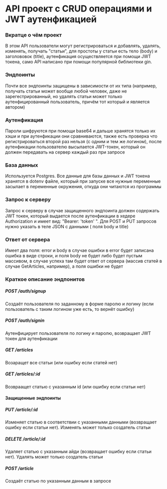 # API проект с CRUD операциями и JWT аутенфикацией

### Вкратце о чём проект  
В этом API пользователи могут регистрироваться и добавлять, удалять, изменять, получать
"статьи", для простоты у статьи есть тело (body) и заголововок (title), аутенфикация осуществляется при помощи
JWT токена, само API написано при помощи популярной библиотеки gin.

### Эндпоинты
Почти все эндпоинты защищены в зависимости от их типа (например, получать статьи может вообще любой человек, даже не зарегестрированный,
но удалять статьи может только аутенфицированный пользователь, причём тот который и является автором)

### Аутенфикация
Пароли шифруются при помощи base64 и дальше хранятся только их хэши и при аутенфикации
они сравниваются, также есть проверка что регистрироваться второй раз нельзя (с одним и тем же логином), 
после аутенфикации пользователю высылается JWT-токен, который он должен передавать на сервер каждый раз при запросе

### База данных

Используется Postgres. Все данные для базы данных и JWT токена хранятся в dotenv файле, который при запуске
все нужные переменные засылает в переменные окружения, откуда они читаются из программы

### Запрос к серверу

Запрос к серверу в случае защищенного эндпоинта должен содержать JWT токен, который выдается после аутенфикации в хедере
Authorization и имеет вид: "Bearer: 'token' ". Для POST и PUT запросов нужно указать в теле JSON с данными (
поля body и title)

### Ответ от сервера 

Имеет два поля: error и body в случае ошибки в error будет записана ошибка в виде строки, и поля body не будет либо будет 
пустым массивом, в случае успеха там будет ответ от сервера (массив статей в случае GetArticles, например), а поля ошибки не будет

### Краткое описание эндпонитов

##### POST /auth/signup

Создаёт пользователя по заданному в форме паролю и логину (если пользователь с таким логином уже есть, то вернёт ошибку)

##### POST /auth/signin

Аутенфицирует пользователя по логину и паролю, возвращает JWT токен для аутенфикации

##### GET /articles

Возаращет все статьи (или ошибку если статей нет)

##### GET /articles/:id

Возвраащет статью с указанным id (или ошибку если статьи нет)

#### Защищенные эндпоинты

##### PUT /article/:id

Изменяет статью в соответствии с указанными данными (возвращает ошибку если статьи нет). Изменять может только создатель статьи

##### DELETE /article/:id 

Удаляет статью с указанным айди (возвращает ошибку если статьи нет). Удалять может только создатель статьи

##### POST /article

Создаёт статью по указанным данным в запросе



